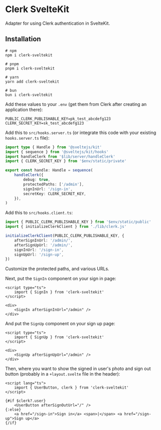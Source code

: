 # Clerk SvelteKit

Adapter for using Clerk authentication in SvelteKit.

## Installation

```
# npm
npm i clerk-sveltekit

# pnpm
pnpm i clerk-sveltekit

# yarn
yarn add clerk-sveltekit

# bun
bun i clerk-sveltekit
```

Add these values to your `.env` (get them from Clerk after creating an application there):

```env
PUBLIC_CLERK_PUBLISHABLE_KEY=pk_test_abcdefg123
CLERK_SECRET_KEY=sk_test_abcdefg123
```

Add this to `src/hooks.server.ts` (or integrate this code with your existing `hooks.server.ts` file):

```typescript
import type { Handle } from '@sveltejs/kit'
import { sequence } from '@sveltejs/kit/hooks'
import handleClerk from '$lib/server/handleClerk'
import { CLERK_SECRET_KEY } from '$env/static/private'

export const handle: Handle = sequence(
	handleClerk({
		debug: true,
		protectedPaths: ['/admin'],
		signInUrl: '/sign-in',
		secretKey: CLERK_SECRET_KEY,
	}),
)
```

Add this to `src/hooks.client.ts`:

```typescript
import { PUBLIC_CLERK_PUBLISHABLE_KEY } from '$env/static/public'
import { initializeClerkClient } from './lib/clerk.js'

initializeClerkClient(PUBLIC_CLERK_PUBLISHABLE_KEY, {
	afterSignInUrl: '/admin/',
	afterSignUpUrl: '/admin/',
	signInUrl: '/sign-in',
	signUpUrl: '/sign-up',
})
```

Customize the protected paths, and various URLs.

Next, put the `SignIn` component on your sign in page:

```svelte
<script type="ts">
	import { SignIn } from 'clerk-sveltekit'
</script>

<div>
	<SignIn afterSignInUrl="/admin" />
</div>
```

And put the `SignUp` component on your sign up page:

```svelte
<script type="ts">
	import { SignUp } from 'clerk-sveltekit'
</script>

<div>
	<SignUp afterSignUpUrl="/admin" />
</div>
```

Then, where you want to show the signed in user's photo and sign out button (probably in a `+layout.svelte` file in the header):

```svelte
<script lang="ts">
	import { UserButton, clerk } from 'clerk-sveltekit'
</script>

{#if $clerk?.user}
	<UserButton afterSignOutUrl="/" />
{:else}
	<a href="/sign-in">Sign in</a> <span>|</span> <a href="/sign-up">Sign up</a>
{/if}
```

